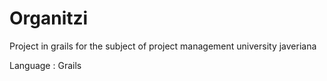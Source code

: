 # Organitzi
Project in grails for the subject of project management university javeriana

Language : Grails
